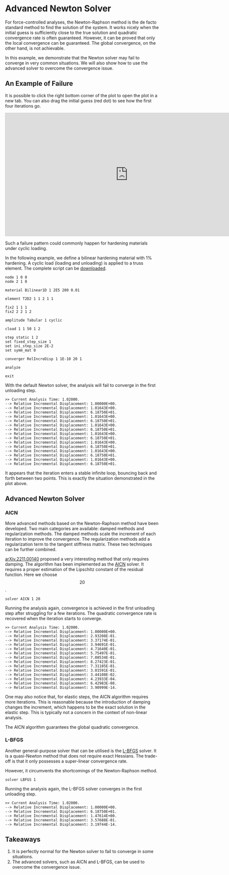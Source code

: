 # Advanced Newton Solver

For force-controlled analyses, the Newton-Raphson method is the de facto standard method to find the solution of the system.
It works nicely when the initial guess is sufficiently close to the true solution and quadratic convergence rate is often guaranteed.
However, it can be proved that only the local convergence can be guaranteed.
The global convergence, on the other hand, is not achievable.

In this example, we demonstrate that the Newton solver may fail to converge in very common situations.
We will also show how to use the advanced solver to overcome the convergence issue.

## An Example of Failure

It is possible to click the right bottom corner of the plot to open the plot in a new tab.
You can also drag the initial guess (red dot) to see how the first four iterations go.

<iframe src="https://www.desmos.com/calculator/uvmdtncok7?embed" width="800" height="400" style="border: 1px solid #ccc" frameborder=0></iframe>

Such a failure pattern could commonly happen for hardening materials under cyclic loading.

In the following example, we define a bilinear hardening material with $1\%$ hardening.
A cyclic load (loading and unloading) is applied to a truss element.
The complete script can be [downloaded](advanced-solver.zip).

```text hl_lines="4 11 13"
node 1 0 0
node 2 1 0

material Bilinear1D 1 2E5 200 0.01

element T2D2 1 1 2 1 1

fix2 1 1 1
fix2 2 2 1 2

amplitude Tabular 1 cyclic

cload 1 1 50 1 2

step static 1 2
set fixed_step_size 1
set ini_step_size 2E-2
set symm_mat 0

converger RelIncreDisp 1 1E-10 20 1

analyze

exit
```

With the default Newton solver, the analysis will fail to converge in the first unloading step.

```text hl_lines="13-16"
>> Current Analysis Time: 1.02000.
--> Relative Incremental Displacement: 1.00000E+00.
--> Relative Incremental Displacement: 1.01643E+00.
--> Relative Incremental Displacement: 6.18750E+01.
--> Relative Incremental Displacement: 1.01643E+00.
--> Relative Incremental Displacement: 6.18750E+01.
--> Relative Incremental Displacement: 1.01643E+00.
--> Relative Incremental Displacement: 6.18750E+01.
--> Relative Incremental Displacement: 1.01643E+00.
--> Relative Incremental Displacement: 6.18750E+01.
--> Relative Incremental Displacement: 1.01643E+00.
--> Relative Incremental Displacement: 6.18750E+01.
--> Relative Incremental Displacement: 1.01643E+00.
--> Relative Incremental Displacement: 6.18750E+01.
--> Relative Incremental Displacement: 1.01643E+00.
--> Relative Incremental Displacement: 6.18750E+01.
```

It appears that the iteration enters a stable infinite loop, bouncing back and forth between two points.
This is exactly the situation demonstrated in the plot above.

## Advanced Newton Solver

### AICN

More advanced methods based on the Newton-Raphson method have been developed.
Two main categories are available: damped methods and regularization methods.
The damped methods scale the increment of each iteration to improve the convergence.
The regularization methods add a regularization term to the tangent stiffness matrix.
These two techniques can be further combined.

[arXiv.2211.00140](https://doi.org/10.48550/arXiv.2211.00140) proposed a very interesting method that only requires damping.
The algorithm has been implemented as the [AICN](../../Library/Solver/AICN.md) solver.
It requires a proper estimation of the Lipschitz constant of the residual function.
Here we choose $$20$$.

```text
solver AICN 1 20
```

Running the analysis again, convergence is achieved in the first unloading step after struggling for a few iterations.
The quadratic convergence rate is recovered when the iteration starts to converge.

```text hl_lines="11-15"
>> Current Analysis Time: 1.02000.
--> Relative Incremental Displacement: 1.00000E+00.
--> Relative Incremental Displacement: 2.93208E-01.
--> Relative Incremental Displacement: 3.37174E-01.
--> Relative Incremental Displacement: 3.94691E-01.
--> Relative Incremental Displacement: 4.71640E-01.
--> Relative Incremental Displacement: 5.75497E-01.
--> Relative Incremental Displacement: 7.08534E-01.
--> Relative Incremental Displacement: 8.27423E-01.
--> Relative Incremental Displacement: 7.31105E-01.
--> Relative Incremental Displacement: 3.01591E-01.
--> Relative Incremental Displacement: 3.44108E-02.
--> Relative Incremental Displacement: 4.23933E-04.
--> Relative Incremental Displacement: 6.42983E-08.
--> Relative Incremental Displacement: 3.90999E-14.
```

One may also notice that, for elastic steps, the AICN algorithm requires more iterations.
This is reasonable because the introduction of damping changes the increment, which happens to be the exact solution in the elastic step.
This is typically not a concern in the context of non-linear analysis.

The AICN algorithm guarantees the global quadratic convergence.

### L-BFGS

Another general-purpose solver that can be utilised is the [L-BFGS](../../Library/Solver/BFGS.md) solver.
It is a quasi-Newton method that does not require exact Hessians.
The trade-off is that it only possesses a super-linear convergence rate.

However, it circumvents the shortcomings of the Newton-Raphson method.

```text
solver LBFGS 1
```

Running the analysis again, the L-BFGS solver converges in the first unloading step.

```text hl_lines="4-6"
>> Current Analysis Time: 1.02000.
--> Relative Incremental Displacement: 1.00000E+00.
--> Relative Incremental Displacement: 6.18750E+01.
--> Relative Incremental Displacement: 1.47614E+00.
--> Relative Incremental Displacement: 3.57688E-01.
--> Relative Incremental Displacement: 3.19744E-14.
```

## Takeaways

1. It is perfectly normal for the Newton solver to fail to converge in some situations.
2. The advanced solvers, such as AICN and L-BFGS, can be used to overcome the convergence issue.
